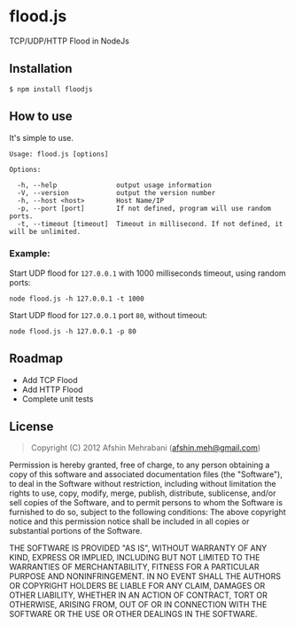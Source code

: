 flood.js
=====

TCP/UDP/HTTP Flood in NodeJs

## Installation

    $ npm install floodjs

## How to use

It's simple to use.

    Usage: flood.js [options]
    
    Options:
    
      -h, --help               output usage information
      -V, --version            output the version number
      -h, --host <host>        Host Name/IP
      -p, --port [port]        If not defined, program will use random ports.
      -t, --timeout [timeout]  Timeout in millisecond. If not defined, it will be unlimited.

### Example:

Start UDP flood for `127.0.0.1` with 1000 milliseconds timeout, using random ports:

    node flood.js -h 127.0.0.1 -t 1000

Start UDP flood for `127.0.0.1` port `80`, without timeout:

    node flood.js -h 127.0.0.1 -p 80

## Roadmap
- Add TCP Flood
- Add HTTP Flood
- Complete unit tests

## License 

> Copyright (C) 2012 Afshin Mehrabani (afshin.meh@gmail.com)

Permission is hereby granted, free of charge, to any person obtaining a copy of this software and associated 
documentation files (the "Software"), to deal in the Software without restriction, including without limitation 
the rights to use, copy, modify, merge, publish, distribute, sublicense, and/or sell copies of the Software, 
and to permit persons to whom the Software is furnished to do so, subject to the following conditions:
The above copyright notice and this permission notice shall be included in all copies or substantial portions 
of the Software.

THE SOFTWARE IS PROVIDED "AS IS", WITHOUT WARRANTY OF ANY KIND, EXPRESS OR IMPLIED, INCLUDING BUT NOT LIMITED 
TO THE WARRANTIES OF MERCHANTABILITY, FITNESS FOR A PARTICULAR PURPOSE AND NONINFRINGEMENT. IN NO EVENT SHALL 
THE AUTHORS OR COPYRIGHT HOLDERS BE LIABLE FOR ANY CLAIM, DAMAGES OR OTHER LIABILITY, WHETHER IN AN ACTION OF 
CONTRACT, TORT OR OTHERWISE, ARISING FROM, OUT OF OR IN CONNECTION WITH THE SOFTWARE OR THE USE OR OTHER DEALINGS 
IN THE SOFTWARE.
